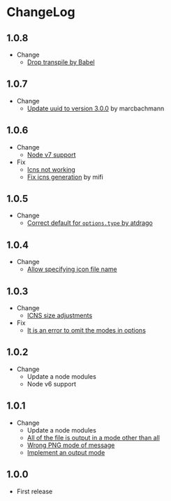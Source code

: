 # ChangeLog

## 1.0.8

* Change
  * [Drop transpile by Babel](https://github.com/akabekobeko/npm-icon-gen/issues/48)

## 1.0.7

* Change
  * [Update uuid to version 3.0.0](https://github.com/akabekobeko/npm-icon-gen/pull/45) by marcbachmann

## 1.0.6

* Change
  * [Node v7 support](https://github.com/akabekobeko/npm-icon-gen/issues/41)
* Fix
  * [Icns not working](https://github.com/akabekobeko/npm-icon-gen/issues/42)
  * [Fix icns generation](https://github.com/akabekobeko/npm-icon-gen/pull/43) by mifi

## 1.0.5

* Change
  * [Correct default for `options.type` by atdrago](https://github.com/akabekobeko/npm-icon-gen/pull/39)

## 1.0.4

* Change
  * [Allow specifying icon file name](https://github.com/akabekobeko/npm-icon-gen/issues/38)

## 1.0.3

* Change
  * [ICNS size adjustments](https://github.com/akabekobeko/npm-icon-gen/issues/32)
* Fix
  * [It is an error to omit the modes in options](https://github.com/akabekobeko/npm-icon-gen/issues/33)

## 1.0.2

* Change
  * Update a node modules
  * Node v6 support

## 1.0.1

* Change
  * Update a node modules
  * [All of the file is output in a mode other than all](https://github.com/akabekobeko/npm-icon-gen/issues/25)
  * [Wrong PNG mode of message](https://github.com/akabekobeko/npm-icon-gen/issues/24)
  * [Implement an output mode](https://github.com/akabekobeko/npm-icon-gen/issues/22)

## 1.0.0

* First release
